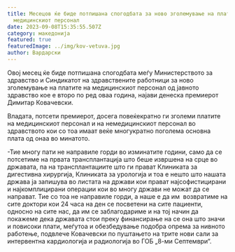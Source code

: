 ```yaml
---
title: Месецов ќе биде потпишана спогодбата за ново зголемување на платите на
  медицинскиот персонал
date: 2023-09-08T15:35:55.507Z
category: македонија
featured: true
featuredImage: ../img/kov-vetuva.jpg
author: Вардарски
---
```

<!--StartFragment-->

Овој месец ќе биде потпишана спогодбата меѓу Министерството за здравство и Синдикатот на здравствените работници за ново зголемување на платите на медицинскиот персонал од јавното здравство кое е второ по ред оваа година, најави денеска премиерот Димитар Ковачевски.

Владата, потсети премиерот, досега повеќекратно ги зголеми платите на медицинскиот персонал и на немедицинскиот персонал во здравството кои со тоа имаат веќе многукратно поголема основна плата од онаа во минатото.  

\-Тие многу пати не направиле горди во изминатите години, само да се потсетиме на првата трансплантација што беше извршена на срце во државата, па на трансплантациите што ги прават Клиниката за дигестивна хирургија, Клиниката за урологија и тоа е нешто што нашата држава ја запишува во листата на држави кои прават најсофистицирани и најкомплицирани операции кои во многу држави не можат да се направат. Тие со тоа не направиле горди, а наше е да им  возвратиме на сите доктори кои 24 часа на ден се посветени на сите пациенти, односно на сите нас, да им се заблагодариме и на тој начин да покажеме дека државата стои преку финансирање на се она што значи и повисоки плати, меѓутоа и обезбедување подобра опрема за нивното работење, подвлече Ковачевски по пуштањето на трите нови сали за интервентна кардиологија и радиологија во ГОБ „8-ми Септември“.

<!--EndFragment-->
